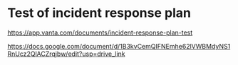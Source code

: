 # Test of incident response plan

<https://app.vanta.com/documents/incident-response-plan-test>

<https://docs.google.com/document/d/1B3kvCemQIFNEmhe62lVWBMdyNS1RnUcz2QlACZrqjbw/edit?usp=drive_link>
